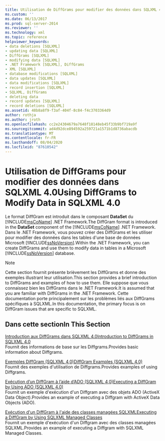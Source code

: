 ```yaml
---
title: Utilisation de DiffGrams pour modifier des données dans SQLXML 4,0 | Microsoft Docs
ms.custom: ''
ms.date: 06/13/2017
ms.prod: sql-server-2014
ms.reviewer: ''
ms.technology: xml
ms.topic: reference
helpviewer_keywords:
- data deletions [SQLXML]
- updating data [SQLXML]
- DiffGrams [SQLXML]
- modifying data [SQLXML]
- .NET Framework [SQLXML], DiffGrams
- XML [SQLXML]
- database modifications [SQLXML]
- data updates [SQLXML]
- data modifications [SQLXML]
- record insertion [SQLXML]
- SQLXML, DiffGrams
- deleting data
- record updates [SQLXML]
- record deletions [SQLXML]
ms.assetid: 48b8a8f9-f3af-404f-8c84-f4c3703364d9
author: rothja
ms.author: jroth
ms.openlocfilehash: cc2e24304679a7648f18148eb45f33b9bf719a9f
ms.sourcegitcommit: ad4d92dce894592a259721a1571b1d8736abacdb
ms.translationtype: MT
ms.contentlocale: fr-FR
ms.lasthandoff: 08/04/2020
ms.locfileid: "87610542"
---
```

# <a name="using-diffgrams-to-modify-data-in-sqlxml-40"></a><span data-ttu-id="a337c-102">Utilisation de DiffGrams pour modifier des données dans SQLXML 4.0</span><span class="sxs-lookup"><span data-stu-id="a337c-102">Using DiffGrams to Modify Data in SQLXML 4.0</span></span>
  <span data-ttu-id="a337c-103">Le format DiffGram est introduit dans le composant **DataSet** du [!INCLUDE[msCoName](../../../includes/msconame-md.md)] .NET Framework.</span><span class="sxs-lookup"><span data-stu-id="a337c-103">The DiffGram format is introduced in the **DataSet** component of the [!INCLUDE[msCoName](../../../includes/msconame-md.md)] .NET Framework.</span></span> <span data-ttu-id="a337c-104">Dans le .NET Framework, vous pouvez créer des DiffGrams et les utiliser pour modifier des données dans les tables d'une base de données Microsoft [!INCLUDE[ssNoVersion](../../../includes/ssnoversion-md.md)].</span><span class="sxs-lookup"><span data-stu-id="a337c-104">Within the .NET Framework, you can create DiffGrams and use them to modify data in tables in a Microsoft [!INCLUDE[ssNoVersion](../../../includes/ssnoversion-md.md)] database.</span></span>  
  
> [!NOTE]  
>  <span data-ttu-id="a337c-105">Cette section fournit présente brièvement les DiffGrams et donne des exemples illustrant leur utilisation.</span><span class="sxs-lookup"><span data-stu-id="a337c-105">This section provides a brief introduction to DiffGrams and examples of how to use them.</span></span> <span data-ttu-id="a337c-106">Elle suppose que vous connaissez bien les DiffGrams dans le .NET Framework.</span><span class="sxs-lookup"><span data-stu-id="a337c-106">It is assumed that you are familiar with DiffGrams in the .NET Framework.</span></span> <span data-ttu-id="a337c-107">Cette documentation porte principalement sur les problèmes liés aux DiffGrams spécifiques à SQLXML.</span><span class="sxs-lookup"><span data-stu-id="a337c-107">In this documentation, the primary focus is on DiffGram issues that are specific to SQLXML.</span></span>  
  
## <a name="in-this-section"></a><span data-ttu-id="a337c-108">Dans cette section</span><span class="sxs-lookup"><span data-stu-id="a337c-108">In This Section</span></span>  
 [<span data-ttu-id="a337c-109">Introduction aux DiffGrams dans SQLXML 4.0</span><span class="sxs-lookup"><span data-stu-id="a337c-109">Introduction to DiffGrams in SQLXML 4.0</span></span>](introduction-to-diffgrams-in-sqlxml-4-0.md)  
 <span data-ttu-id="a337c-110">Fournit des informations de base sur les Diffgrams.</span><span class="sxs-lookup"><span data-stu-id="a337c-110">Provides basic information about Diffgrams.</span></span>  
  
 [<span data-ttu-id="a337c-111">Exemples DiffGram &#40;SQLXML 4,0&#41;</span><span class="sxs-lookup"><span data-stu-id="a337c-111">DiffGram Examples &#40;SQLXML 4.0&#41;</span></span>](diffgram-examples-sqlxml-4-0.md)  
 <span data-ttu-id="a337c-112">Fournit des exemples d'utilisation de Diffgrams.</span><span class="sxs-lookup"><span data-stu-id="a337c-112">Provides examples of using Diffgrams.</span></span>  
  
 [<span data-ttu-id="a337c-113">Exécution d’un DiffGram à l’aide d’ADO &#40;SQLXML 4,0&#41;</span><span class="sxs-lookup"><span data-stu-id="a337c-113">Executing a DiffGram by Using ADO &#40;SQLXML 4.0&#41;</span></span>](executing-a-diffgram-by-using-ado-sqlxml-4-0.md)  
 <span data-ttu-id="a337c-114">Fournit un exemple d'exécution d'un Diffgram avec des objets ADO (ActiveX Data Object).</span><span class="sxs-lookup"><span data-stu-id="a337c-114">Provides an example of executing a Diffgram with ActiveX Data Objects (ADO).</span></span>  
  
 [<span data-ttu-id="a337c-115">Exécution d'un DiffGram à l'aide des classes managées SQLXML</span><span class="sxs-lookup"><span data-stu-id="a337c-115">Executing a DiffGram by Using SQLXML Managed Classes</span></span>](../net-framework-classes/sqlxml-4-0-net-framework-support-managed-classes.md)  
 <span data-ttu-id="a337c-116">Fournit un exemple d'exécution d'un Diffgram avec des classes managées SQLXML.</span><span class="sxs-lookup"><span data-stu-id="a337c-116">Provides an example of executing a Diffgram with SQLXML Managed Classes.</span></span>  
  
  
